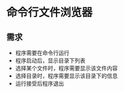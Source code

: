 # 命令行文件浏览器

## 需求
 * 程序需要在命令行运行
 * 程序启动后，显示目录下列表
 * 选择某个文件时，程序需要显示该文件内容
 * 选择目录时，程序需要显示该目录下的信息
 * 运行接受后程序退出

